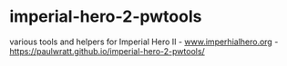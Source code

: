 # imperial-hero-2-pwtools
various tools and helpers for Imperial Hero II - www.imperhialhero.org - https://paulwratt.github.io/imperial-hero-2-pwtools/
